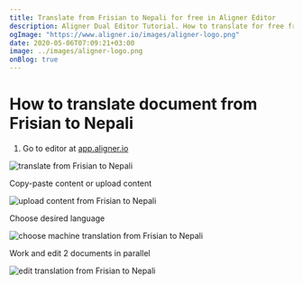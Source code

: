 ```yaml
---
title: Translate from Frisian to Nepali for free in Aligner Editor
description: Aligner Dual Editor Tutorial. How to translate for free from Frisian to Nepali. Aligner is multilingual document management platform. 
ogImage: "https://www.aligner.io/images/aligner-logo.png"
date: 2020-05-06T07:09:21+03:00
image: ../images/aligner-logo.png
onBlog: true
---
```


# How to translate document from Frisian to Nepali

1. Go to editor at [app.aligner.io](https://app.aligner.io "Aligner App web page")

![translate from Frisian to Nepali](../aligner-blank-editor.png "translate from Frisian to Nepali")

Copy-paste content or upload content

![upload content from Frisian to Nepali](../aligner-uploaded-document.png "upload content from Frisian to Nepali")

Choose desired language

![choose machine translation from Frisian to Nepali](../aligner-language-dropdown.png "choose machine translation from Frisian to Nepali")

Work and edit 2 documents in parallel

![edit translation from Frisian to Nepali](../aligner-double-sitded-editor.png "edit translation from Frisian to Nepali")


